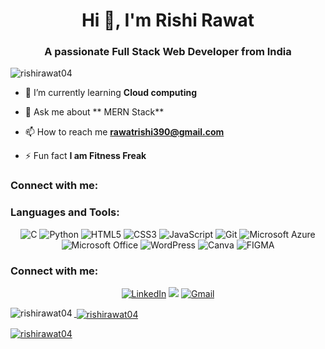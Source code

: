 <h1 align="center">Hi 👋, I'm Rishi Rawat</h1>
<h3 align="center">A passionate Full Stack Web Developer from India</h3>




<p align="left"> <img src="https://komarev.com/ghpvc/?username=rishirawat04&label=Profile%20views&color=0e75b6&style=flat" alt="rishirawat04" /> </p>


- 🌱 I’m currently learning **Cloud computing**

- 💬 Ask me about ** MERN Stack**

- 📫 How to reach me **rawatrishi390@gmail.com**

- ⚡ Fun fact **I am Fitness Freak**

<h3 align="left">Connect with me:</h3>

<h3 align="left">Languages and Tools:</h3>
<p align="left">
 

<p align="center"> 
<img alt="C" src="https://img.shields.io/badge/c-%2300599C.svg?&style=for-the-badge&logo=c&logoColor=white" />
<img alt="Python" src="https://img.shields.io/badge/python-%2314354C.svg?style=for-the-badge&logo=python&logoColor=white"/>
<img alt="HTML5" src="https://img.shields.io/badge/html5-%23E34F26.svg?&style=for-the-badge&logo=html5&logoColor=white" />
<img alt="CSS3" src="https://img.shields.io/badge/css3-%231572B6.svg?&style=for-the-badge&logo=css3&logoColor=white" />
<img alt="JavaScript" src="https://img.shields.io/badge/javascript-%23323330.svg?&style=for-the-badge&logo=javascript&logoColor=%23F7DF1E" />
 <img alt="Git" src="https://img.shields.io/badge/Git-F05032?style=for-the-badge&logo=git&logoColor=white" />



<img alt="Microsoft Azure" src="https://img.shields.io/badge/microsoft%20azure-0089D6?style=for-the-badge&logo=microsoft-azure&logoColor=white" />

<img alt="Microsoft Office" src="https://img.shields.io/badge/Microsoft_Office-D83B01?style=for-the-badge&logo=microsoft-office&logoColor=white" />

<img alt="WordPress" src="https://img.shields.io/badge/WordPress-%23117AC9.svg?style=for-the-badge&logo=WordPress&logoColor=white" />
<img alt="Canva" src="https://img.shields.io/badge/Canva-00C4CC.svg?style=for-the-badge&logo=Canva&logoColor=white" />
<img alt="FIGMA" src="https://img.shields.io/badge/Figma-F24E1E.svg?style=for-the-badge&logo=Figma&logoColor=white" />

</p>
<div align="center">
<h3 align="left">Connect with me:</h3>
 
<a  href="https://www.linkedin.com/in/rishi-rawat-a6632a251//" target="_blank"><img alt="LinkedIn" src="https://img.shields.io/badge/linkedin%20-%230077B5.svg?&style=for-the-badge&logo=linkedin&logoColor=white" /></a>
<a href="https://twitter.com/Rishi_Rawat_04" target="_blank"><img src="https://img.shields.io/badge/twitter-%2300acee.svg?&style=for-the-badge&logo=twitter&logoColor=white&alt=twitter" /></a>
<a href="mailto:rawatrishi390@gmail.com"><img  alt="Gmail" src="https://img.shields.io/badge/Gmail-D14836?style=for-the-badge&logo=gmail&logoColor=white" />




</div>

<p><img align="left" src="https://github-readme-stats.vercel.app/api/top-langs?username=rishirawat04&show_icons=true&locale=en&layout=compact" alt="rishirawat04" /></p>

<p>&nbsp;<img align="center" src="https://github-readme-stats.vercel.app/api?username=rishirawat04&show_icons=true&locale=en" alt="rishirawat04" /></p>

<p><img align="center" src="https://github-readme-streak-stats.herokuapp.com/?user=rishirawat04&" alt="rishirawat04" /></p>
<script src="https://kit.fontawesome.com/a515a97b20.js" crossorigin="anonymous"></script>


